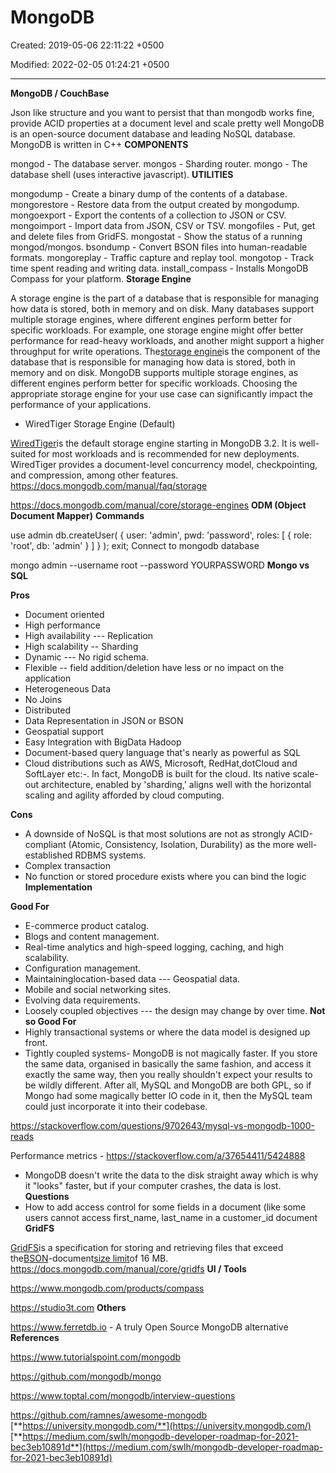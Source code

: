 # MongoDB

Created: 2019-05-06 22:11:22 +0500

Modified: 2022-02-05 01:24:21 +0500

---

**MongoDB / CouchBase**

Json like structure and you want to persist that than mongodb works fine, provide ACID properties at a document level and scale pretty well
MongoDB is an open-source document database and leading NoSQL database. MongoDB is written in C++
**COMPONENTS**

mongod - The database server.
mongos - Sharding router.
mongo - The database shell (uses interactive javascript).
**UTILITIES**

mongodump - Create a binary dump of the contents of a database.
mongorestore - Restore data from the output created by mongodump.
mongoexport - Export the contents of a collection to JSON or CSV.
mongoimport - Import data from JSON, CSV or TSV.
mongofiles - Put, get and delete files from GridFS.
mongostat - Show the status of a running mongod/mongos.
bsondump - Convert BSON files into human-readable formats.
mongoreplay - Traffic capture and replay tool.
mongotop - Track time spent reading and writing data.
install_compass - Installs MongoDB Compass for your platform.
**Storage Engine**

A storage engine is the part of a database that is responsible for managing how data is stored, both in memory and on disk. Many databases support multiple storage engines, where different engines perform better for specific workloads. For example, one storage engine might offer better performance for read-heavy workloads, and another might support a higher throughput for write operations.
The[storage engine](https://docs.mongodb.com/manual/reference/glossary/#term-storage-engine)is the component of the database that is responsible for managing how data is stored, both in memory and on disk. MongoDB supports multiple storage engines, as different engines perform better for specific workloads. Choosing the appropriate storage engine for your use case can significantly impact the performance of your applications.
-   WiredTiger Storage Engine (Default)

[WiredTiger](https://docs.mongodb.com/manual/core/wiredtiger/)is the default storage engine starting in MongoDB 3.2. It is well-suited for most workloads and is recommended for new deployments. WiredTiger provides a document-level concurrency model, checkpointing, and compression, among other features.
<https://docs.mongodb.com/manual/faq/storage>

<https://docs.mongodb.com/manual/core/storage-engines>
**ODM (Object Document Mapper)**
**Commands**

use admin
db.createUser(
{
user: 'admin',
pwd: 'password',
roles: [ { role: 'root', db: 'admin' } ]
}
);
exit;
Connect to mongodb database

mongo admin --username root --password YOURPASSWORD
**Mongo vs SQL**

**Pros**
-   Document oriented
-   High performance
-   High availability --- Replication
-   High scalability -- Sharding
-   Dynamic --- No rigid schema.
-   Flexible -- field addition/deletion have less or no impact on the application
-   Heterogeneous Data
-   No Joins
-   Distributed
-   Data Representation in JSON or BSON
-   Geospatial support
-   Easy Integration with BigData Hadoop
-   Document-based query language that's nearly as powerful as SQL
-   Cloud distributions such as AWS, Microsoft, RedHat,dotCloud and SoftLayer etc:-. In fact, MongoDB is built for the cloud. Its native scale-out architecture, enabled by 'sharding,' aligns well with the horizontal scaling and agility afforded by cloud computing.

**Cons**
-   A downside of NoSQL is that most solutions are not as strongly ACID-compliant (Atomic, Consistency, Isolation, Durability) as the more well-established RDBMS systems.
-   Complex transaction
-   No function or stored procedure exists where you can bind the logic
**Implementation**

**Good For**
-   E-commerce product catalog.
-   Blogs and content management.
-   Real-time analytics and high-speed logging, caching, and high scalability.
-   Configuration management.
-   Maintaininglocation-based data --- Geospatial data.
-   Mobile and social networking sites.
-   Evolving data requirements.
-   Loosely coupled objectives --- the design may change by over time.
**Not so Good For**
-   Highly transactional systems or where the data model is designed up front.
-   Tightly coupled systems-   MongoDB is not magically faster. If you store the same data, organised in basically the same fashion, and access it exactly the same way, then you really shouldn't expect your results to be wildly different. After all, MySQL and MongoDB are both GPL, so if Mongo had some magically better IO code in it, then the MySQL team could just incorporate it into their codebase.

<https://stackoverflow.com/questions/9702643/mysql-vs-mongodb-1000-reads>

Performance metrics - <https://stackoverflow.com/a/37654411/5424888>
-   MongoDB doesn't write the data to the disk straight away which is why it "looks" faster, but if your computer crashes, the data is lost.
**Questions**
-   How to add access control for some fields in a document (like some users cannot access first_name, last_name in a customer_id document
**GridFS**

[GridFS](https://docs.mongodb.com/manual/reference/glossary/#term-gridfs)is a specification for storing and retrieving files that exceed the[BSON](https://docs.mongodb.com/manual/reference/glossary/#term-bson)-document[size limit](https://docs.mongodb.com/manual/reference/limits/#limit-bson-document-size)of 16 MB.
<https://docs.mongodb.com/manual/core/gridfs>
**UI / Tools**

<https://www.mongodb.com/products/compass>

<https://studio3t.com>
**Others**

<https://www.ferretdb.io> - A truly Open Source MongoDB alternative
**References**

<https://www.tutorialspoint.com/mongodb>

<https://github.com/mongodb/mongo>

<https://www.toptal.com/mongodb/interview-questions>

<https://github.com/ramnes/awesome-mongodb>
[**https://university.mongodb.com/**](https://university.mongodb.com/)
[**https://medium.com/swlh/mongodb-developer-roadmap-for-2021-bec3eb10891d**](https://medium.com/swlh/mongodb-developer-roadmap-for-2021-bec3eb10891d)
